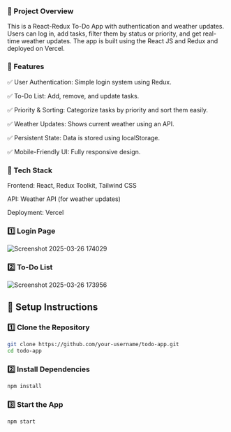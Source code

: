 ### 📝 Project Overview

This is a React-Redux To-Do App with authentication and weather updates. Users can log in, add tasks, filter them by status or priority, and get real-time weather updates. The app is built using the React JS and Redux and deployed on Vercel.

### 📌 Features

✅ User Authentication: Simple login system using Redux.

✅ To-Do List: Add, remove, and update tasks.

✅ Priority & Sorting: Categorize tasks by priority and sort them easily.

✅ Weather Updates: Shows current weather using an API.

✅ Persistent State: Data is stored using localStorage.

✅ Mobile-Friendly UI: Fully responsive design.

### 🚀 Tech Stack

Frontend: React, Redux Toolkit, Tailwind CSS

API: Weather API (for weather updates)

Deployment: Vercel


### 1️⃣ Login Page
![Screenshot 2025-03-26 174029](https://github.com/user-attachments/assets/a3901168-6c5f-4e1e-9bc8-936bf06d53dd)


### 2️⃣ To-Do List

![Screenshot 2025-03-26 173956](https://github.com/user-attachments/assets/c60f5e2f-2d9e-447b-af80-c0e9f2a6aaea)

## 🚀 Setup Instructions

### 1️⃣ Clone the Repository
```bash
git clone https://github.com/your-username/todo-app.git
cd todo-app
```

### 2️⃣ Install Dependencies
```bash
npm install
```
### 3️⃣ Start the App
```bash
npm start
```
